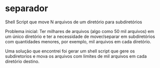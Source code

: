 # separador
Shell Script que move N arquivos de um diretório para subdiretórios

Problema inicial:
Ter milhares de arquivos (algo como 50 mil arquivos) em um único diretório e ter a necessidade de mover/separar em subdiretórios com quantidades menores, por exemplo, mil arquivos em cada diretório.

Uma solução que encontrei foi gerar um shell script que gere os subdiretorios e mova os arquivos com limites de mil arquivos em cada diretório destino.
